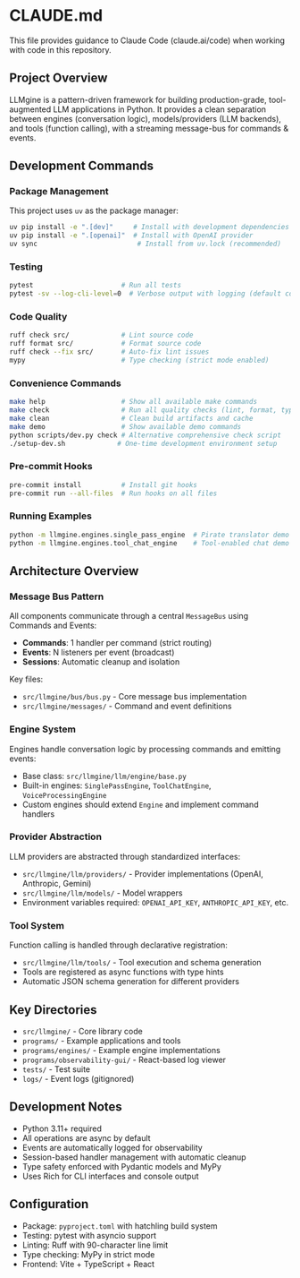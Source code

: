 # CLAUDE.md

This file provides guidance to Claude Code (claude.ai/code) when working with code in this repository.

## Project Overview

LLMgine is a pattern-driven framework for building production-grade, tool-augmented LLM applications in Python. It provides a clean separation between engines (conversation logic), models/providers (LLM backends), and tools (function calling), with a streaming message-bus for commands & events.

## Development Commands

### Package Management
This project uses `uv` as the package manager:
```bash
uv pip install -e ".[dev]"     # Install with development dependencies
uv pip install -e ".[openai]"  # Install with OpenAI provider
uv sync                         # Install from uv.lock (recommended)
```

### Testing
```bash
pytest                      # Run all tests
pytest -sv --log-cli-level=0  # Verbose output with logging (default config)
```

### Code Quality
```bash
ruff check src/             # Lint source code
ruff format src/            # Format source code
ruff check --fix src/       # Auto-fix lint issues
mypy                        # Type checking (strict mode enabled)
```

### Convenience Commands
```bash
make help                   # Show all available make commands
make check                  # Run all quality checks (lint, format, typecheck, test)
make clean                  # Clean build artifacts and cache
make demo                   # Show available demo commands
python scripts/dev.py check # Alternative comprehensive check script
./setup-dev.sh             # One-time development environment setup
```

### Pre-commit Hooks
```bash
pre-commit install          # Install git hooks
pre-commit run --all-files  # Run hooks on all files
```

### Running Examples
```bash
python -m llmgine.engines.single_pass_engine  # Pirate translator demo
python -m llmgine.engines.tool_chat_engine    # Tool-enabled chat demo
```


## Architecture Overview

### Message Bus Pattern
All components communicate through a central `MessageBus` using Commands and Events:
- **Commands**: 1 handler per command (strict routing)
- **Events**: N listeners per event (broadcast)
- **Sessions**: Automatic cleanup and isolation

Key files:
- `src/llmgine/bus/bus.py` - Core message bus implementation
- `src/llmgine/messages/` - Command and event definitions

### Engine System
Engines handle conversation logic by processing commands and emitting events:
- Base class: `src/llmgine/llm/engine/base.py`
- Built-in engines: `SinglePassEngine`, `ToolChatEngine`, `VoiceProcessingEngine`
- Custom engines should extend `Engine` and implement command handlers

### Provider Abstraction
LLM providers are abstracted through standardized interfaces:
- `src/llmgine/llm/providers/` - Provider implementations (OpenAI, Anthropic, Gemini)
- `src/llmgine/llm/models/` - Model wrappers
- Environment variables required: `OPENAI_API_KEY`, `ANTHROPIC_API_KEY`, etc.

### Tool System
Function calling is handled through declarative registration:
- `src/llmgine/llm/tools/` - Tool execution and schema generation
- Tools are registered as async functions with type hints
- Automatic JSON schema generation for different providers

## Key Directories

- `src/llmgine/` - Core library code
- `programs/` - Example applications and tools
- `programs/engines/` - Example engine implementations
- `programs/observability-gui/` - React-based log viewer
- `tests/` - Test suite
- `logs/` - Event logs (gitignored)

## Development Notes

- Python 3.11+ required
- All operations are async by default
- Events are automatically logged for observability
- Session-based handler management with automatic cleanup
- Type safety enforced with Pydantic models and MyPy
- Uses Rich for CLI interfaces and console output

## Configuration

- Package: `pyproject.toml` with hatchling build system
- Testing: pytest with asyncio support
- Linting: Ruff with 90-character line limit
- Type checking: MyPy in strict mode
- Frontend: Vite + TypeScript + React